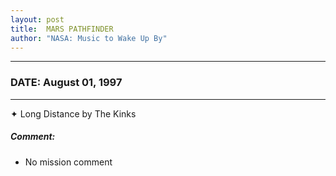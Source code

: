 ```yaml
---
layout: post
title:  MARS PATHFINDER
author: "NASA: Music to Wake Up By"
---
```


----
### DATE: August 01, 1997
----
✦ Long Distance by The Kinks

##### Comment:
* No mission comment
